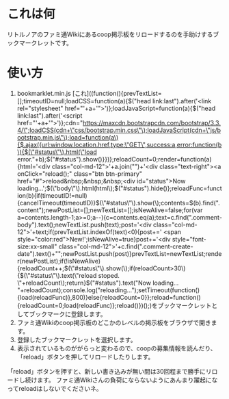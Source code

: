 # これは何
リトルノアのファミ通Wikiにあるcoop掲示板をリロードするのを手助けするブックマークレットです。

# 使い方
1. bookmarklet.min.js [これ]((function(\){prevTextList=[];timeoutID=null;loadCSS=function(a\){$(\"head link:last\"\).after('<link rel=\"stylesheet\" href=\"'+a+'\">'\)};loadJavaScript=function(a\){$(\"head link:last\"\).after('<script href=\"'+a+'\">'\)};cdn=\"https://maxcdn.bootstrapcdn.com/bootstrap/3.3.4/\";loadCSS(cdn+\"css/bootstrap.min.css\"\);loadJavaScript(cdn+\"js/bootstrap.min.js\"\);load=function(a\){$.ajax({url:window.location.href,type:\"GET\",success:a,error:function(b\){$(\"#status\"\).html(\"load error.\"+b\);$(\"#status\"\).show(\)}}\)};reloadCount=0;render=function(a\){html='<div class=\"col-md-12\">'+a.join(\"\"\)+'<div class=\"text-right\"><a onClick=\"reload(\);\" class=\"btn btn-primary\" href=\"#\">reload</a>\&nbsp;\&nbsp;\&nbsp;</div><div id=\"status\">Now loading...</div></div>';$(\"body\"\).html(html\);$(\"#status\"\).hide(\)};reloadFunc=function(b\){if(timeoutID!=null\){cancelTimeout(timeoutID\)}$(\"#status\"\).show(\);contents=$(b\).find(\".content\"\);newPostList=[];newTextList=[];isNewAlive=false;for(var a=contents.length-1;a>=0;a--\){c=contents.eq(a\);text=c.find(\".comment-body\"\).text(\);newTextList.push(text\);post='<div class=\"col-md-12\">'+text;if(prevTextList.indexOf(text\)<0\){post+=' <span style=\"color:red\">New!</span>';isNewAlive=true}post+='</div><div style=\"font-size:xx-small\" class=\"col-md-12\">'+c.find(\".comment-create-date\"\).text(\)+\"</div>\";newPostList.push(post\)}prevTextList=newTextList;render(newPostList\);if(!isNewAlive\){reloadCount++;$(\"#status\"\).show(\);if(reloadCount>30\){$(\"#status\"\).text(\"reload stoped. \"+reloadCount\);return}$(\"#status\"\).text(\"Now loading... \"+reloadCount\);console.log(\"reloading...\"\);setTimeout(function(\){load(reloadFunc\)},800\)}else{reloadCount=0}};reload=function(\){reloadCount=0;load(reloadFunc\)};reload(\)}\)(\);)をブックマークレットとしてブックマークに登録します。
2. ファミ通Wikiのcoop掲示板のどこかのレベルの掲示板をブラウザで開きます。
3. 登録したブックマークレットを選択します。
4. 表示されているものががらっと変わるので、coopの募集情報を読んだり、「reload」ボタンを押してリロードしたりします。

「reload」ボタンを押すと、新しい書き込みが無い間は30回程まで勝手にリロードし続けます。
ファミ通Wikiさんの負荷にならないようにあんまり躍起になってreloadはしないでくださいネ。
